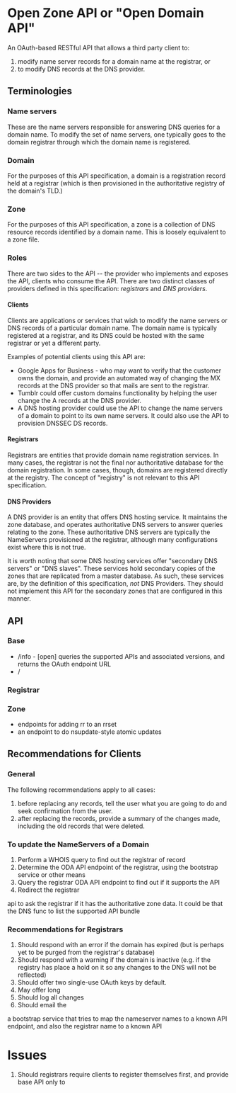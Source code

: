 # Open Zone API or "Open Domain API"

An OAuth-based RESTful API that allows a third party client to:

1. modify name server records for a domain name at the registrar, or 
2. to modify DNS records at the DNS provider.


## Terminologies

### Name servers

These are the name servers responsible for answering DNS queries for a domain name. To modify the set of name servers, one typically goes to the domain registrar through which the domain name is registered.

### Domain

For the purposes of this API specification, a domain is a registration record held at a registrar (which is then provisioned in the authoritative registry of the domain's TLD.)

### Zone

For the purposes of this API specification, a zone is a collection of DNS resource records identified by a domain name. This is loosely equivalent to a zone file.

### Roles

There are two sides to the API -- the provider who implements and exposes the API, clients who consume the API. There are two distinct classes of providers defined in this specification: _registrars_ and _DNS providers_.


#### Clients

Clients are applications or services that wish to modify the name servers or DNS records of a particular domain name. The domain name is typically registered at a registrar, and its DNS could be hosted with the same registrar or yet a different party.

Examples of potential clients using this API are:
* Google Apps for Business - who may want to verify that the customer owns the domain, and provide an automated way of changing the MX records at the DNS provider so that mails are sent to the registrar.
* Tumblr could offer custom domains functionality by helping the user change the A records at the DNS provider.
* A DNS hosting provider could use the API to change the name servers of a domain to point to its own name servers. It could also use the API to provision DNSSEC DS records.


#### Registrars

Registrars are entities that provide domain name registration services. In many cases, the registrar is not the final nor authoritative database for the domain registration. In some cases, though, domains are registered directly at the registry. The concept of "registry" is not relevant to this API specification.


#### DNS Providers

A DNS provider is an entity that offers DNS hosting service. It maintains the zone database, and operates authoritative DNS servers to answer queries relating to the zone. These authoritative DNS servers are typically the NameServers provisioned at the registrar, although many configurations exist where this is not true.

It is worth noting that some DNS hosting services offer "secondary DNS servers" or "DNS slaves". These services hold secondary copies of the zones that are replicated from a master database. As such, these services are, by the definition of this specification, _not_ DNS Providers. They should not implement this API for the secondary zones that are configured in this manner.


## API

### Base

* /info - [open] queries the supported APIs and associated versions, and returns the OAuth endpoint URL
* /

### Registrar

### Zone

* endpoints for adding rr to an rrset
* an endpoint to do nsupdate-style atomic updates

## Recommendations for Clients

### General

The following recommendations apply to all cases:

1. before replacing any records, tell the user what you are going to do and seek confirmation from the user.
2. after replacing the records, provide a summary of the changes made, including the old records that were deleted.


### To update the NameServers of a Domain

1. Perform a WHOIS query to find out the registrar of record
2. Determine the ODA API endpoint of the registrar, using the bootstrap service or other means
3. Query the registrar ODA API endpoint to find out if it supports the API
4. Redirect the registrar 


api to ask the registrar if it has the authoritative zone data. It could be that the DNS 
func to list the supported API bundle


### Recommendations for Registrars

1. Should respond with an error if the domain has expired (but is perhaps yet to be purged from the registrar's database)
2. Should respond with a warning if the domain is inactive (e.g. if the registry has place a hold on it so any changes to the DNS will not be reflected)
3. Should offer two single-use OAuth keys by default.
4. May offer long
5. Should log all changes
5. Should email the 


a bootstrap service that tries to map the nameserver names to a known API endpoint, and also the registrar name to a known API


# Issues

1. Should registrars require clients to register themselves first, and provide base API only to 